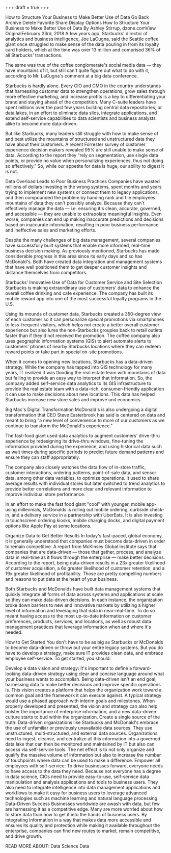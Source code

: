 +++
draft = true
+++

How to Structure Your Business to Make Better Use of Data
Go Back
Archive
Delete
Favorite
Share
Display Options
How to Structure Your Business to Make Better Use of Data
By Ashley Stirrup, dzone.comView OriginalFebruary 23rd, 2018
A few years ago, Starbucks' director of analytics and business intelligence, Joe LaCugna, said the Seattle coffee giant once struggled to make sense of the data pouring in from its loyalty card holders, which at the time was over 13 million and comprised 36% of all Starbucks' transactions.

The same was true of the coffee conglomerate's social media data — they have mountains of it, but still can't quite figure out what to do with it, according to Mr. LaCugna's comment at a big data conference.

Starbucks is hardly alone. Every CIO and CMO in the country understands that harnessing customer data to strengthen operations, grow sales through more effective marketing, and increase profits is a key to differentiating your brand and staying ahead of the competition. Many C-suite leaders have spent millions over the past few years building central data repositories, or data lakes, in an effort to eliminate data silos, integrate applications, and extend self-service capabilities to data scientists and business analysts alike to become more data-driven.

But like Starbucks, many leaders still struggle with how to make sense of and best utilize the mountains of structured and unstructured data they have about their customers. A recent Forrester survey of customer experience decision makers revealed 95% are still unable to make sense of data. According to the report they "rely on segmentation, use single data points, or provide no value when personalizing experiences, thus not doing so effectively." So, while our appetite for data is huge, our ability to digest it is not.

Data Overload Leads to Poor Business Practices
Companies have wasted millions of dollars investing in the wrong systems, spent months and years trying to implement new systems or connect them to legacy applications, and then compounded the problem by handing rank and file employees mountains of data they can't possibly analyze. Because they can't effectively manage the data — i.e. ensuring it's clean, accurate, governed, and accessible — they are unable to extrapolate meaningful insights. Even worse, companies can end up making inaccurate predictions and decisions based on inaccurate information, resulting in poor business performance and ineffective sales and marketing efforts.

Despite the many challenges of big data management, several companies have successfully built systems that enable more informed, real-time business decision making. As previously mentioned, Starbucks has made considerable progress in this area since its early days and so has McDonald's. Both have created data integration and management systems that have well positioned them to get deeper customer insights and distance themselves from competitors.

Starbucks' Innovative Use of Data for Customer Service and Site Selection
Starbucks is making extraordinary use of customers' data to enhance the overall coffee drinking and cafe experience. The company has built its mobile reward app into one of the most successful loyalty programs in the U.S.

Using its mounds of customer data, Starbucks created a 350-degree view of each customer so it can personalize special promotions via smartphones to less-frequent visitors, which helps not create a better overall customer experience but also lures the non-Starbucks groupies back to retail outlets faster than if they'd not received the promotion. The coffee company also uses geographic information systems (GIS) to alert automate alerts to customers' phones of nearby Starbucks locations where they can redeem reward points or take part in special on-site promotions.

When it comes to opening new locations, Starbucks has a data-driven strategy. While the company has tapped into GIS technology for many years, IT realized it was flooding the real estate team with mountains of data but failing to provide an easy way to interpret that information. So, the company added self-service data analytics to its GIS infrastructure to provide the real estate team with a data-rich, consumer-friendly application it can use to make decisions about new locations. This data has helped Starbucks increase new store sales and improve unit economics.

Big Mac's Digital Transformation
McDonald's is also undergoing a digital transformation that CEO Steve Easterbrook has said is centered on data and meant to bring "a new level of convenience to more of our customers as we continue to transform the McDonald's experience."

The fast-food giant used data analytics to augment customers' drive-thru experience by redesigning its drive-thru windows, fine-tuning the information provided during the experience, and using historical data such as wait times during specific periods to predict future demand patterns and ensure they can staff appropriately.

The company also closely watches the data flow of in-store traffic, customer interactions, ordering patterns, point-of-sale data, and sensor data, among other data variables, to optimize operations. It used to share average results with individual stores but later switched to trend analytics to provide better correlations and more clear and relevant information to improve individual store performance.

In an effort to make the fast food giant "cool" with younger, mobile app-using millennials, McDonalds is rolling out mobile ordering, curbside check-in, and a delivery service in a partnership with UberEats. It is also investing in touchscreen ordering kiosks, mobile charging docks, and digital payment options like Apple Pay at some locations.

Organize Data to Get Better Results
In today's fast-paced, global economy, it is generally understood that companies must become data-driven in order to remain competitive. A report from McKinsey Global Institute says that companies that are data-driven — those that gather, process, and analyze data in real-time as it flows through the enterprise — make better decisions. According to the report, being data-driven results in a 23x greater likelihood of customer acquisition, a 6x greater likelihood of customer retention, and a 19x greater likelihood of profitability. Those are pretty compelling numbers and reasons to put data at the heart of your business.

Both Starbucks and McDonalds have built data management systems that quickly integrate all forms of data across systems and applications at scale so they can make data-driven decisions. In each instance, the organization broke down barriers to new and innovative markets by utilizing a higher level of information and leveraging that data in near-real-time. To do so meant having access to the most up-to-date information on customer preferences, products, services, and locations, as well as robust data management practices that leverage information when and where it's needed.

How to Get Started
You don't have to be as big as Starbucks or McDonalds to become data-driven or throw out your entire legacy systems. But you do have to develop a strategy, make sure IT provides clean data, and embrace employee self-service. To get started, you should:

Develop a data vision and strategy: It's important to define a forward-looking data-driven strategy using clear and concise language around what your business wants to accomplish. Being data-driven isn't an end goal; harnessing data to make better decisions and improve specific operations is. This vision creates a platform that helps the organization work toward a common goal and the framework it can execute against. A typical strategy would use a phased approach with interim goals and milestones. When properly developed and presented, the vision and strategy can also help bolster the importance of enterprise information, and a new data-driven culture starts to bud within the organization.
Create a single source of the truth: Data-driven organizations like Starbucks and McDonald's embrace the use of unfamiliar or previously unavailable data sources. They use unstructured, multi-structured, and external data sources. Organizations need to ingest, cleanse, and centralize all this information into a governed data lake that can then be monitored and maintained by IT but also can access via self-service tools. The net effect is to not only organize and qualify the massive volume of information but also to increase the number of touchpoints where data can be used to make a difference.
Empower all employees with self-service: To drive businesses forward, everyone needs to have access to the data they need. Because not everyone has a degree in data science, CIOs need to provide easy-to-use, self-service data manipulation and analysis applications and tools to business users. They also need to integrate intelligence into data management applications and workflows to make it easy for business users to leverage advanced technologies such as machine learning and natural language processing.
Data-Driven Success
Businesses worldwide are awash with data, but few are harnessing it as a competitive edge. Many are more worried about how to store data than how to get it into the hands of business users. By integrating information in a way that makes data more accessible and ensures its quality and protection while making it available throughout the enterprise, companies can find new routes to market, remain competitive, and drive growth.

READ MORE ABOUT:  Data Science Data
